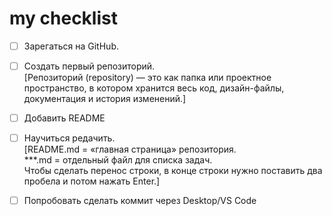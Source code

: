 # my checklist  

- [ ] Зарегаться на GitHub.  
- [ ] Создать первый репозиторий.  
[Репозиторий (repository) — это как папка или проектное пространство, в котором хранится весь код, дизайн-файлы, документация и история изменений.]  

- [ ] Добавить README  
- [ ] Научиться редачить.  
[README.md = «главная страница» репозитория.  
***.md = отдельный файл для списка задач.  
Чтобы сделать перенос строки, в конце строки нужно поставить два пробела и потом нажать Enter.]  

- [ ] Попробовать сделать коммит через Desktop/VS Code
